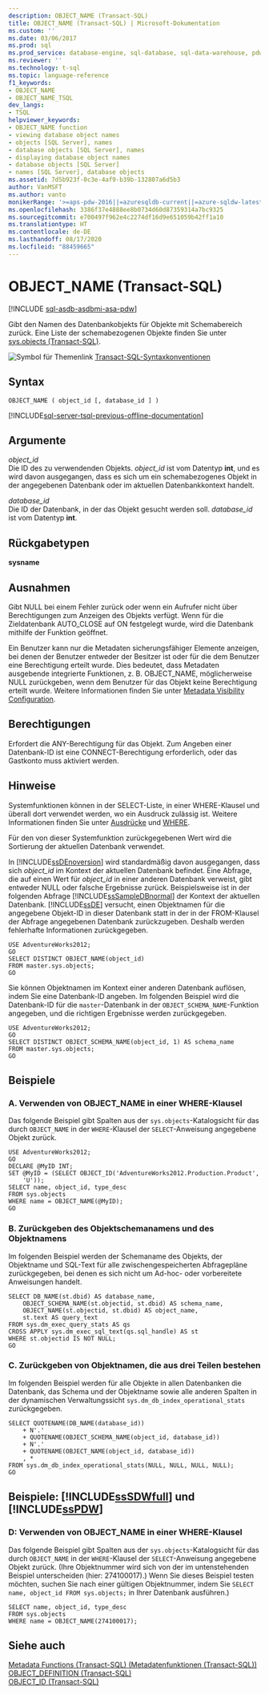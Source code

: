 ```yaml
---
description: OBJECT_NAME (Transact-SQL)
title: OBJECT_NAME (Transact-SQL) | Microsoft-Dokumentation
ms.custom: ''
ms.date: 03/06/2017
ms.prod: sql
ms.prod_service: database-engine, sql-database, sql-data-warehouse, pdw
ms.reviewer: ''
ms.technology: t-sql
ms.topic: language-reference
f1_keywords:
- OBJECT_NAME
- OBJECT_NAME_TSQL
dev_langs:
- TSQL
helpviewer_keywords:
- OBJECT_NAME function
- viewing database object names
- objects [SQL Server], names
- database objects [SQL Server], names
- displaying database object names
- database objects [SQL Server]
- names [SQL Server], database objects
ms.assetid: 7d5b923f-0c3e-4af9-b39b-132807a6d5b3
author: VanMSFT
ms.author: vanto
monikerRange: '>=aps-pdw-2016||=azuresqldb-current||=azure-sqldw-latest||>=sql-server-2016||=sqlallproducts-allversions||>=sql-server-linux-2017||=azuresqldb-mi-current'
ms.openlocfilehash: 3386f37e4888ee8b0734d60d87359314a7bc9325
ms.sourcegitcommit: e700497f962e4c2274df16d9e651059b42ff1a10
ms.translationtype: HT
ms.contentlocale: de-DE
ms.lasthandoff: 08/17/2020
ms.locfileid: "88459665"
---
```

# <a name="object_name-transact-sql"></a>OBJECT_NAME (Transact-SQL)
[!INCLUDE [sql-asdb-asdbmi-asa-pdw](../../includes/applies-to-version/sql-asdb-asdbmi-asa-pdw.md)]

  Gibt den Namen des Datenbankobjekts für Objekte mit Schemabereich zurück. Eine Liste der schemabezogenen Objekte finden Sie unter [sys.objects &#40;Transact-SQL&#41;](../../relational-databases/system-catalog-views/sys-objects-transact-sql.md).  
  
 ![Symbol für Themenlink](../../database-engine/configure-windows/media/topic-link.gif "Symbol für Themenlink") [Transact-SQL-Syntaxkonventionen](../../t-sql/language-elements/transact-sql-syntax-conventions-transact-sql.md)  
  
## <a name="syntax"></a>Syntax  
  
```syntaxsql
OBJECT_NAME ( object_id [, database_id ] )  
```  
  
[!INCLUDE[sql-server-tsql-previous-offline-documentation](../../includes/sql-server-tsql-previous-offline-documentation.md)]

## <a name="arguments"></a>Argumente
 *object_id*  
 Die ID des zu verwendenden Objekts. *object_id* ist vom Datentyp **int**, und es wird davon ausgegangen, dass es sich um ein schemabezogenes Objekt in der angegebenen Datenbank oder im aktuellen Datenbankkontext handelt.  
  
 *database_id*  
 Die ID der Datenbank, in der das Objekt gesucht werden soll. *database_id* ist vom Datentyp **int**.  
  
## <a name="return-types"></a>Rückgabetypen  
 **sysname**  
  
## <a name="exceptions"></a>Ausnahmen  
 Gibt NULL bei einem Fehler zurück oder wenn ein Aufrufer nicht über Berechtigungen zum Anzeigen des Objekts verfügt. Wenn für die Zieldatenbank AUTO_CLOSE auf ON festgelegt wurde, wird die Datenbank mithilfe der Funktion geöffnet.  
  
 Ein Benutzer kann nur die Metadaten sicherungsfähiger Elemente anzeigen, bei denen der Benutzer entweder der Besitzer ist oder für die dem Benutzer eine Berechtigung erteilt wurde. Dies bedeutet, dass Metadaten ausgebende integrierte Funktionen, z. B. OBJECT_NAME, möglicherweise NULL zurückgeben, wenn dem Benutzer für das Objekt keine Berechtigung erteilt wurde. Weitere Informationen finden Sie unter [Metadata Visibility Configuration](../../relational-databases/security/metadata-visibility-configuration.md).  
  
## <a name="permissions"></a>Berechtigungen  
 Erfordert die ANY-Berechtigung für das Objekt. Zum Angeben einer Datenbank-ID ist eine CONNECT-Berechtigung erforderlich, oder das Gastkonto muss aktiviert werden.  
  
## <a name="remarks"></a>Hinweise  
 Systemfunktionen können in der SELECT-Liste, in einer WHERE-Klausel und überall dort verwendet werden, wo ein Ausdruck zulässig ist. Weitere Informationen finden Sie unter [Ausdrücke](../../t-sql/language-elements/expressions-transact-sql.md) und [WHERE](../../t-sql/queries/where-transact-sql.md).  
  
 Für den von dieser Systemfunktion zurückgegebenen Wert wird die Sortierung der aktuellen Datenbank verwendet.  
  
 In [!INCLUDE[ssDEnoversion](../../includes/ssdenoversion-md.md)] wird standardmäßig davon ausgegangen, dass sich *object_id* im Kontext der aktuellen Datenbank befindet. Eine Abfrage, die auf einen Wert für *object_id* in einer anderen Datenbank verweist, gibt entweder NULL oder falsche Ergebnisse zurück. Beispielsweise ist in der folgenden Abfrage [!INCLUDE[ssSampleDBnormal](../../includes/sssampledbnormal-md.md)] der Kontext der aktuellen Datenbank. [!INCLUDE[ssDE](../../includes/ssde-md.md)] versucht, einen Objektnamen für die angegebene Objekt-ID in dieser Datenbank statt in der in der FROM-Klausel der Abfrage angegebenen Datenbank zurückzugeben. Deshalb werden fehlerhafte Informationen zurückgegeben.  
  
```  
USE AdventureWorks2012;  
GO  
SELECT DISTINCT OBJECT_NAME(object_id)  
FROM master.sys.objects;  
GO  
```  
  
 Sie können Objektnamen im Kontext einer anderen Datenbank auflösen, indem Sie eine Datenbank-ID angeben. Im folgenden Beispiel wird die Datenbank-ID für die `master`-Datenbank in der `OBJECT_SCHEMA_NAME`-Funktion angegeben, und die richtigen Ergebnisse werden zurückgegeben.  
  
```  
USE AdventureWorks2012;  
GO  
SELECT DISTINCT OBJECT_SCHEMA_NAME(object_id, 1) AS schema_name  
FROM master.sys.objects;  
GO  
```  
  
## <a name="examples"></a>Beispiele  
  
### <a name="a-using-object_name-in-a-where-clause"></a>A. Verwenden von OBJECT_NAME in einer WHERE-Klausel  
 Das folgende Beispiel gibt Spalten aus der `sys.objects`-Katalogsicht für das durch `OBJECT_NAME` in der `WHERE`-Klausel der `SELECT`-Anweisung angegebene Objekt zurück.  
  
```  
USE AdventureWorks2012;  
GO  
DECLARE @MyID INT;  
SET @MyID = (SELECT OBJECT_ID('AdventureWorks2012.Production.Product',  
    'U'));  
SELECT name, object_id, type_desc  
FROM sys.objects  
WHERE name = OBJECT_NAME(@MyID);  
GO  
```  
  
### <a name="b-returning-the-object-schema-name-and-object-name"></a>B. Zurückgeben des Objektschemanamens und des Objektnamens  
 Im folgenden Beispiel werden der Schemaname des Objekts, der Objektname und SQL-Text für alle zwischengespeicherten Abfragepläne zurückgegeben, bei denen es sich nicht um Ad-hoc- oder vorbereitete Anweisungen handelt.  
  
```  
SELECT DB_NAME(st.dbid) AS database_name,   
    OBJECT_SCHEMA_NAME(st.objectid, st.dbid) AS schema_name,  
    OBJECT_NAME(st.objectid, st.dbid) AS object_name,   
    st.text AS query_text  
FROM sys.dm_exec_query_stats AS qs  
CROSS APPLY sys.dm_exec_sql_text(qs.sql_handle) AS st  
WHERE st.objectid IS NOT NULL;  
GO  
```  
  
### <a name="c-returning-three-part-object-names"></a>C. Zurückgeben von Objektnamen, die aus drei Teilen bestehen  
 Im folgenden Beispiel werden für alle Objekte in allen Datenbanken die Datenbank, das Schema und der Objektname sowie alle anderen Spalten in der dynamischen Verwaltungssicht `sys.dm_db_index_operational_stats` zurückgegeben.  
  
```  
SELECT QUOTENAME(DB_NAME(database_id))   
    + N'.'   
    + QUOTENAME(OBJECT_SCHEMA_NAME(object_id, database_id))   
    + N'.'   
    + QUOTENAME(OBJECT_NAME(object_id, database_id))  
    , *   
FROM sys.dm_db_index_operational_stats(NULL, NULL, NULL, NULL);  
GO  
```  
  
## <a name="examples-sssdwfull-and-sspdw"></a>Beispiele: [!INCLUDE[ssSDWfull](../../includes/sssdwfull-md.md)] und [!INCLUDE[ssPDW](../../includes/sspdw-md.md)]  
  
### <a name="d-using-object_name-in-a-where-clause"></a>D: Verwenden von OBJECT_NAME in einer WHERE-Klausel  
 Das folgende Beispiel gibt Spalten aus der `sys.objects`-Katalogsicht für das durch `OBJECT_NAME` in der `WHERE`-Klausel der `SELECT`-Anweisung angegebene Objekt zurück. (Ihre Objektnummer wird sich von der im untenstehenden Beispiel unterscheiden (hier: 274100017).)  Wenn Sie dieses Beispiel testen möchten, suchen Sie nach einer gültigen Objektnummer, indem Sie `SELECT name, object_id FROM sys.objects;` in Ihrer Datenbank ausführen.)  
  
```  
SELECT name, object_id, type_desc  
FROM sys.objects  
WHERE name = OBJECT_NAME(274100017);  
```  
  
## <a name="see-also"></a>Siehe auch  
 [Metadata Functions &#40;Transact-SQL&#41; (Metadatenfunktionen &#40;Transact-SQL&#41;)](../../t-sql/functions/metadata-functions-transact-sql.md)   
 [OBJECT_DEFINITION &#40;Transact-SQL&#41;](../../t-sql/functions/object-definition-transact-sql.md)   
 [OBJECT_ID &#40;Transact-SQL&#41;](../../t-sql/functions/object-id-transact-sql.md)  
  
  


